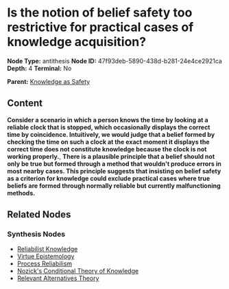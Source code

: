 # Is the notion of belief safety too restrictive for practical cases of knowledge acquisition?

**Node Type:** antithesis
**Node ID:** 47f93deb-5890-438d-b281-24e4ce2921ca
**Depth:** 4
**Terminal:** No

**Parent:** [Knowledge as Safety](knowledge-as-safety-synthesis-2fa12d6d-538c-4f9c-a3c1-eed07a24e3a1.md)

## Content

**Consider a scenario in which a person knows the time by looking at a reliable clock that is stopped, which occasionally displays the correct time by coincidence. Intuitively, we would judge that a belief formed by checking the time on such a clock at the exact moment it displays the correct time does not constitute knowledge because the clock is not working properly.**, **There is a plausible principle that a belief should not only be true but formed through a method that wouldn't produce errors in most nearby cases. This principle suggests that insisting on belief safety as a criterion for knowledge could exclude practical cases where true beliefs are formed through normally reliable but currently malfunctioning methods.**

## Related Nodes

### Synthesis Nodes

- [Reliabilist Knowledge](reliabilist-knowledge-synthesis-3aae99b6-c51d-4762-8809-5a3760e0d9e6.md)
- [Virtue Epistemology](virtue-epistemology-synthesis-ac456937-63e5-4a43-add1-671e50cea7c5.md)
- [Process Reliabilism](process-reliabilism-synthesis-8e5561a9-b6ba-4aaa-a42f-7def78842d38.md)
- [Nozick's Conditional Theory of Knowledge](nozicks-conditional-theory-of-knowledge-synthesis-06cc1df5-fa3b-45c7-aecf-5feb7295f3e4.md)
- [Relevant Alternatives Theory](relevant-alternatives-theory-synthesis-09d1d8b8-e384-43f3-8afe-6553f98487a9.md)
